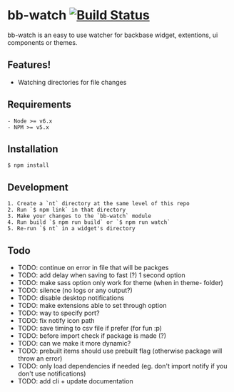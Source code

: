 # bb-watch [![Build Status](https://travis-ci.org/nickthesing/bb-watch.svg?branch=master)](https://travis-ci.org/nickthesing/bb-watch)

bb-watch is an easy to use watcher for backbase widget, extentions, ui components or themes.

## Features!

  - Watching directories for file changes

## Requirements

    - Node >= v6.x
    - NPM >= v5.x

## Installation

    $ npm install

## Development

    1. Create a `nt` directory at the same level of this repo
    2. Run `$ npm link` in that directory
    3. Make your changes to the `bb-watch` module
    4. Run build `$ npm run build` or `$ npm run watch`
    5. Re-run `$ nt` in a widget's directory

## Todo

  - TODO: continue on error in file that will be packges
  - TODO: add delay when saving to fast (?) 1 second option
  - TODO: make sass option only work for theme (when in theme- folder)
  - TODO: silence (no logs or any output?)
  - TODO: disable desktop notifications
  - TODO: make extensions able to set through option
  - TODO: way to specify port? 
  - TODO: fix notify icon path
  - TODO: save timing to csv file if prefer (for fun :p)
  - TODO: before import check if package is made (?)
  - TODO: can we make it more dynamic?
  - TODO: prebuilt items should use prebuilt flag (otherwise package will throw an error)
  - TODO: only load dependencies if needed (eg. don't import notify if you don't use notifications)
  - TODO: add cli + update documentation
